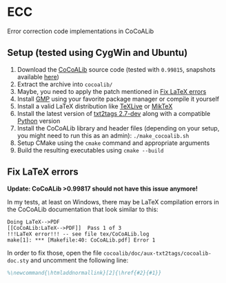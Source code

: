 # ECC

Error correction code implementations in CoCoALib

## Setup (tested using CygWin and Ubuntu)

1. Download the [CoCoALib](https://cocoa.dima.unige.it/cocoa/cocoalib/) source code (tested with `0.99815`, snapshots
   available [here](https://cocoa.dima.unige.it/cocoa/cocoalib/snapshot.shtml))
2. Extract the archive into `cocoalib/`
3. Maybe, you need to apply the patch mentioned in [Fix LaTeX errors](#fix-latex-errors)
4. Install [GMP](https://gmplib.org/) using your favorite package manager or compile it yourself
5. Install a valid LaTeX distribution like [TeXLive](https://www.tug.org/texlive/) or [MikTeX](https://miktex.org/)
6. Install the latest version of [txt2tags 2.7-dev](https://txt2tags.org/) along with a compatible [Python](https://www.python.org/) version
7. Install the CoCoALib library and header files (depending on your setup, you might need to run this as an admin): `./make_cocoalib.sh`
8. Setup CMake using the `cmake` command and appropriate arguments
9. Build the resulting executables using `cmake --build`

## Fix LaTeX errors

**Update: CoCoALib >0.99817 should not have this issue anymore!**

In my tests, at least on Windows, there may be LaTeX compilation errors in the CoCoALib documentation that look similar to this:
```
Doing LaTeX-->PDF
[[CoCoALib:LaTeX-->PDF]]  Pass 1 of 3
!!!LaTeX error!!! -- see file tex/CoCoALib.log
make[1]: *** [Makefile:40: CoCoALib.pdf] Error 1
```
In order to fix those, open the file `cocoalib/doc/aux-txt2tags/cocoalib-doc.sty` and uncomment the following line:
```tex
%\newcommand{\htmladdnormallink}[2]{\href{#2}{#1}}
```
